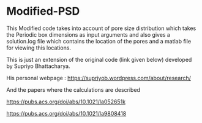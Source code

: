 # Modified-PSD
This Modified code takes into account of pore size distribution which takes the Periodic box dimensions as input arguments and also gives a solution.log file which contains the location of the pores and a matlab file for viewing this locations.   

This is just an extension of the original code (link given below) developed by Supriyo Bhattacharya.

His personal webpage :  https://supriyob.wordpress.com/about/research/

And the papers where the calculations are described

https://pubs.acs.org/doi/abs/10.1021/la052651k

https://pubs.acs.org/doi/abs/10.1021/la9808418
